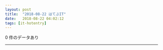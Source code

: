 ```yaml
---
layout: post
title:  "2018-08-22 はてぶIT"
date:   2018-08-22 04:02:12
tags: [it-hotentry]
---
```

0 件のデータあり

<hr>
